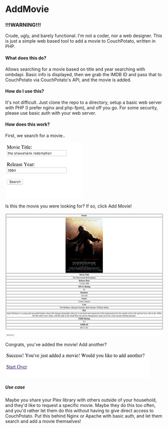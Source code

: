 # AddMovie

### !!!WARNING!!!
Crude, ugly, and barely functional.  I'm not a coder, nor a web designer.  This is just a simple web based tool to add a movie to CouchPotato, written in PHP.

#### What does this do?
 
Allows searching for a movie based on title and year searching with ombdapi.  Basic info is displayed, then we grab the IMDB ID and pass that to CouchPotato via CouchPotato's API, and the movie is added.

#### How do I use this?

It's not difficult.  Just clone the repo to a directory, setup a basic web server with PHP (I prefer nginx and php-fpm), and off you go.  For some security, please use basic auth with your web server.

#### How does this work?

First, we search for a movie..  

![search](/screenshots/search.png?raw=true "Search for a Movie")

Is this the movie you were looking for?  If so, click Add Movie! 

![find](/screenshots/find.png?raw=true "Find the Movie")

Congrats, you've added the movie!  Add another?  

![add](/screenshots/add.png?raw=true "Add the Movie")


##### Use case

Maybe you share your Plex library with others outside of your household, and they'd like to request a specific movie.  Maybe they do this too often, and you'd rather let them do this without having to give direct access to CouchPotato.  Put this behind Nginx or Apache with basic auth, and let them search and add a movie themselves!
